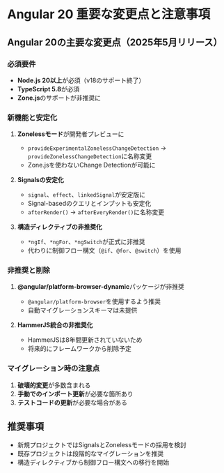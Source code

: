 # Angular 20 重要な変更点と注意事項

## Angular 20の主要な変更点（2025年5月リリース）

### 必須要件
- **Node.js 20以上**が必須（v18のサポート終了）
- **TypeScript 5.8**が必須
- **Zone.js**のサポートが非推奨に

### 新機能と安定化
1. **Zonelessモード**が開発者プレビューに
   - `provideExperimentalZonelessChangeDetection` → `provideZonelessChangeDetection`に名称変更
   - Zone.jsを使わないChange Detectionが可能に

2. **Signalsの安定化**
   - `signal`、`effect`、`linkedSignal`が安定版に
   - Signal-basedのクエリとインプットも安定化
   - `afterRender()` → `afterEveryRender()`に名称変更

3. **構造ディレクティブの非推奨化**
   - `*ngIf`、`*ngFor`、`*ngSwitch`が正式に非推奨
   - 代わりに制御フロー構文（`@if`、`@for`、`@switch`）を使用

### 非推奨と削除
1. **@angular/platform-browser-dynamic**パッケージが非推奨
   - `@angular/platform-browser`を使用するよう推奨
   - 自動マイグレーションスキーマは未提供

2. **HammerJS統合の非推奨化**
   - HammerJSは8年間更新されていないため
   - 将来的にフレームワークから削除予定

### マイグレーション時の注意点
1. **破壊的変更**が多数含まれる
2. **手動でのインポート更新**が必要な箇所あり
3. **テストコードの更新**が必要な場合がある

## 推奨事項
- 新規プロジェクトではSignalsとZonelessモードの採用を検討
- 既存プロジェクトは段階的なマイグレーションを推奨
- 構造ディレクティブから制御フロー構文への移行を開始